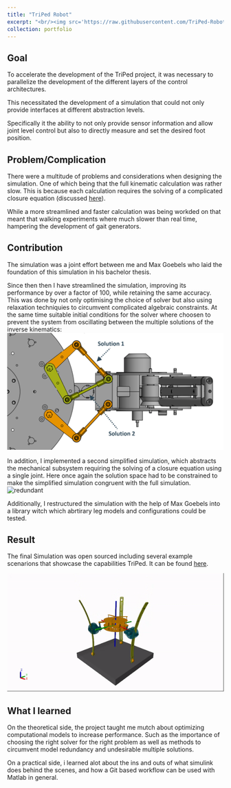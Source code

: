 ```yaml
---
title: "TriPed Robot"
excerpt: "<br/><img src='https://raw.githubusercontent.com/TriPed-Robot/TriPed-Robot.github.io/master/images/sim_full_parts.png' width='500'>"
collection: portfolio
---
```



## Goal
To accelerate the development of the TriPed project, it was necessary to parallelize the development of the different layers of the control architectures.

This necessitated the development of a  simulation that could not only provide interfaces at different abstraction levels.

Specifically it the ability to not only provide sensor information and allow joint level control but also to directly measure and set the desired foot position.




## Problem/Complication
There were a multitude of problems and considerations when designing the simulation.
One of which being that the full kinematic calculation was rather slow.
This is because each calculation requires the solving of a complicated closure equation (discussed [here](https://triped-robot.github.io/docs/kinematics/)).

While a more streamlined and faster calculation was being workded on that meant that walking experiments where much slower than real time, hampering the development of gait generators.




## Contribution
The simulation was a joint effort between me and Max Goebels who laid the foundation of this simulation in his bachelor thesis.

Since then then I have streamlined the simulation, improving its performance by over a factor of 100, while retaining the same accuracy.
This was done by not only optimising the choice of solver but also using relaxation techniquies to circumvent complicated algebraic constraints.
 At the same time suitable initial conditions for the solver where choosen to prevent the system from oscillating between the multiple solutions of the inverse kinematics:
![mult_inv_kin](https://raw.githubusercontent.com/TriPed-Robot/TriPed-Robot.github.io/master/images/triped_2_bar_sec.png)

In addition, I implemented a second simplified simulation, which abstracts the mechanical subsystem requiring the solving of a closure equation using a single joint.
Here once again the solution space had to be constrained to make the simplified simulation congruent with the full simulation.
![redundant](https://user-images.githubusercontent.com/22688144/124382964-52778080-dcca-11eb-9b61-8f7750666b82.png)

Additionally, I restructured the simulation with the help of Max Goebels into a library witch which abrtirary  leg models and configurations could be tested.

## Result
The final Simulation was open sourced including several example scenarions that showcase the capabilities TriPed.
It can be found [here](https://triped-robot.github.io/docs/matlab_getting_started/). 

![triped_orientation](https://raw.githubusercontent.com/TriPed-Robot/TriPed-Robot.github.io/master/images/orienation_example.gif)

## What I learned
On the theoretical side, the project taught me mutch about optimizing computational models to increase performance. 
Such as the importance of choosing the right solver for the right problem as well as methods to circumvent model redundancy and undesirable multiple solutions.

On a practical side, i learned alot about the ins and outs  of what simulink does behind the scenes, and how a Git based workflow can be used with Matlab in general.
